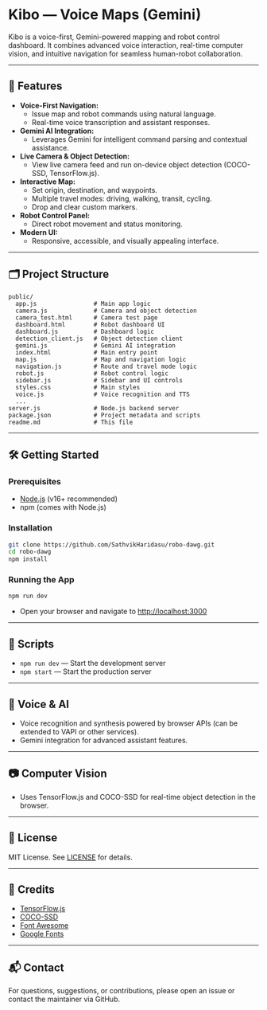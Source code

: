 # Kibo — Voice Maps (Gemini)

Kibo is a voice-first, Gemini-powered mapping and robot control dashboard. It combines advanced voice interaction, real-time computer vision, and intuitive navigation for seamless human-robot collaboration.

---

## 🚀 Features

- **Voice-First Navigation:**
  - Issue map and robot commands using natural language.
  - Real-time voice transcription and assistant responses.
- **Gemini AI Integration:**
  - Leverages Gemini for intelligent command parsing and contextual assistance.
- **Live Camera & Object Detection:**
  - View live camera feed and run on-device object detection (COCO-SSD, TensorFlow.js).
- **Interactive Map:**
  - Set origin, destination, and waypoints.
  - Multiple travel modes: driving, walking, transit, cycling.
  - Drop and clear custom markers.
- **Robot Control Panel:**
  - Direct robot movement and status monitoring.
- **Modern UI:**
  - Responsive, accessible, and visually appealing interface.

---

## 🗂️ Project Structure

```
public/
  app.js                # Main app logic
  camera.js             # Camera and object detection
  camera_test.html      # Camera test page
  dashboard.html        # Robot dashboard UI
  dashboard.js          # Dashboard logic
  detection_client.js   # Object detection client
  gemini.js             # Gemini AI integration
  index.html            # Main entry point
  map.js                # Map and navigation logic
  navigation.js         # Route and travel mode logic
  robot.js              # Robot control logic
  sidebar.js            # Sidebar and UI controls
  styles.css            # Main styles
  voice.js              # Voice recognition and TTS
  ...
server.js               # Node.js backend server
package.json            # Project metadata and scripts
readme.md               # This file
```

---

## 🛠️ Getting Started

### Prerequisites
- [Node.js](https://nodejs.org/) (v16+ recommended)
- npm (comes with Node.js)

### Installation

```bash
git clone https://github.com/SathvikHaridasu/robo-dawg.git
cd robo-dawg
npm install
```

### Running the App

```bash
npm run dev
```

- Open your browser and navigate to [http://localhost:3000](http://localhost:3000)

---

## 🧩 Scripts

- `npm run dev` — Start the development server
- `npm start` — Start the production server

---

## 🤖 Voice & AI
- Voice recognition and synthesis powered by browser APIs (can be extended to VAPI or other services).
- Gemini integration for advanced assistant features.

---

## 📷 Computer Vision
- Uses TensorFlow.js and COCO-SSD for real-time object detection in the browser.

---

## 📄 License

MIT License. See [LICENSE](LICENSE) for details.

---

## 🙏 Credits
- [TensorFlow.js](https://www.tensorflow.org/js)
- [COCO-SSD](https://github.com/tensorflow/tfjs-models/tree/master/coco-ssd)
- [Font Awesome](https://fontawesome.com/)
- [Google Fonts](https://fonts.google.com/)

---

## 📬 Contact

For questions, suggestions, or contributions, please open an issue or contact the maintainer via GitHub.
